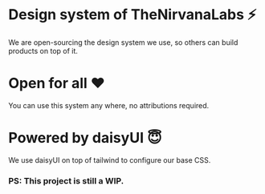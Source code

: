 # Design system of TheNirvanaLabs ⚡️

We are open-sourcing the design system we use, so others can build products on top of it.

# Open for all ❤️

You can use this system any where, no attributions required.

# Powered by daisyUI 😇

We use daisyUI on top of tailwind to configure our base CSS.

### PS: This project is still a WIP.